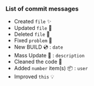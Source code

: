 ### List of commit messages

- Created `file` ✨
- Updated `file` 🔨
- Deleted `file` 🔫
- Fixed `problem` 🔮
- New BUILD 💿 : `date`
- Mass Update 🎳 : `description`
- Cleaned the code 🚿
- Added `number` item(s) 📦 : `user`
- Improved `this` 💡
